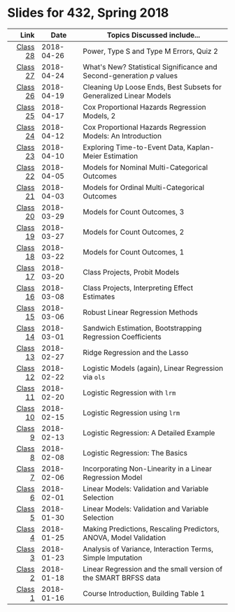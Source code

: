 # Slides for 432, Spring 2018

Link  | Date  | Topics Discussed include...
--------: | ---------- | -------------------------------------------------------------
[Class 28](https://github.com/THOMASELOVE/432-2018/tree/master/slides/class26) | 2018-04-26 | Power, Type S and Type M Errors, Quiz 2
[Class 27](https://github.com/THOMASELOVE/432-2018/tree/master/slides/class27) | 2018-04-24 | What's New? Statistical Significance and Second-generation *p* values
[Class 26](https://github.com/THOMASELOVE/432-2018/tree/master/slides/class26) | 2018-04-19 | Cleaning Up Loose Ends, Best Subsets for Generalized Linear Models
[Class 25](https://github.com/THOMASELOVE/432-2018/tree/master/slides/class25) | 2018-04-17 | Cox Proportional Hazards Regression Models, 2
[Class 24](https://github.com/THOMASELOVE/432-2018/tree/master/slides/class24) | 2018-04-12 | Cox Proportional Hazards Regression Models: An Introduction
[Class 23](https://github.com/THOMASELOVE/432-2018/tree/master/slides/class23) | 2018-04-10 | Exploring Time-to-Event Data, Kaplan-Meier Estimation
[Class 22](https://github.com/THOMASELOVE/432-2018/tree/master/slides/class22) | 2018-04-05 | Models for Nominal Multi-Categorical Outcomes
[Class 21](https://github.com/THOMASELOVE/432-2018/tree/master/slides/class21) | 2018-04-03 | Models for Ordinal Multi-Categorical Outcomes
[Class 20](https://github.com/THOMASELOVE/432-2018/tree/master/slides/class20) | 2018-03-29 | Models for Count Outcomes, 3
[Class 19](https://github.com/THOMASELOVE/432-2018/tree/master/slides/class19) | 2018-03-27 | Models for Count Outcomes, 2
[Class 18](https://github.com/THOMASELOVE/432-2018/tree/master/slides/class18) | 2018-03-22 | Models for Count Outcomes, 1
[Class 17](https://github.com/THOMASELOVE/432-2018/tree/master/slides/class17) | 2018-03-20 | Class Projects, Probit Models
[Class 16](https://github.com/THOMASELOVE/432-2018/tree/master/slides/class16) | 2018-03-08 | Class Projects, Interpreting Effect Estimates
[Class 15](https://github.com/THOMASELOVE/432-2018/tree/master/slides/class15) | 2018-03-06 | Robust Linear Regression Methods
[Class 14](https://github.com/THOMASELOVE/432-2018/tree/master/slides/class14) | 2018-03-01 | Sandwich Estimation, Bootstrapping Regression Coefficients
[Class 13](https://github.com/THOMASELOVE/432-2018/tree/master/slides/class13) | 2018-02-27 | Ridge Regression and the Lasso
[Class 12](https://github.com/THOMASELOVE/432-2018/tree/master/slides/class12) | 2018-02-22 | Logistic Models (again), Linear Regression via `ols`
[Class 11](https://github.com/THOMASELOVE/432-2018/tree/master/slides/class11) | 2018-02-20 | Logistic Regression with `lrm`
[Class 10](https://github.com/THOMASELOVE/432-2018/tree/master/slides/class10) | 2018-02-15 | Logistic Regression using `lrm`
[Class 9](https://github.com/THOMASELOVE/432-2018/tree/master/slides/class09) | 2018-02-13 | Logistic Regression: A Detailed Example
[Class 8](https://github.com/THOMASELOVE/432-2018/tree/master/slides/class08) | 2018-02-08 | Logistic Regression: The Basics
[Class 7](https://github.com/THOMASELOVE/432-2018/tree/master/slides/class07) | 2018-02-06 | Incorporating Non-Linearity in a  Linear Regression Model
[Class 6](https://github.com/THOMASELOVE/432-2018/tree/master/slides/class06) | 2018-02-01 | Linear Models: Validation and Variable Selection
[Class 5](https://github.com/THOMASELOVE/432-2018/tree/master/slides/class05) | 2018-01-30 | Linear Models: Validation and Variable Selection
[Class 4](https://github.com/THOMASELOVE/432-2018/tree/master/slides/class04) | 2018-01-25 | Making Predictions, Rescaling Predictors, ANOVA, Model Validation
[Class 3](https://github.com/THOMASELOVE/432-2018/tree/master/slides/class03) | 2018-01-23 | Analysis of Variance, Interaction Terms, Simple Imputation
[Class 2](https://github.com/THOMASELOVE/432-2018/tree/master/slides/class02) | 2018-01-18 | Linear Regression and the small version of the SMART BRFSS data
[Class 1](https://github.com/THOMASELOVE/432-2018/tree/master/slides/class01) | 2018-01-16 | Course Introduction, Building Table 1

